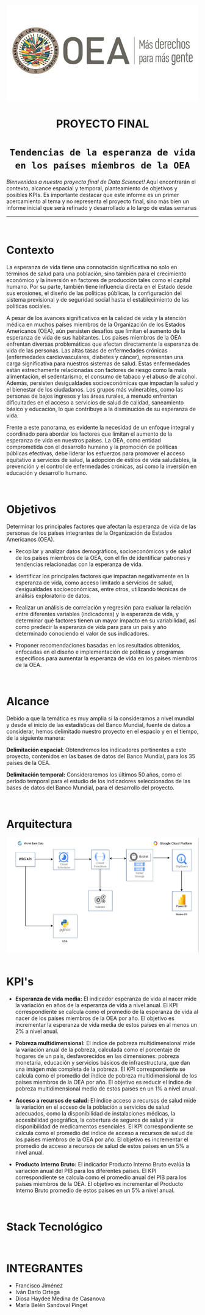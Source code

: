 <p align='center'>

<img src="https://github.com/BeluSandoval/PFG10_EsperanzadeVida/blob/main/Source/logooea.jpg">
          
<p>

# <h1 align=center> **PROYECTO FINAL** </h1>

# <h1 align=center>**`Tendencias de la esperanza de vida en los países miembros de la OEA`**</h1>

 *Bienvenidos a nuestro proyecto final de Data Science!!*
 Aquí encontrarán el contexto, alcance espacial y temporal, planteamiento de objetivos y posibles KPIs. 
 Es importante destacar que este informe es un primer acercamiento al tema y no representa el proyecto final, sino más bien un informe inicial que será refinado y desarrollado a lo largo de estas semanas


<hr>  

<br/>

# **Contexto**

La esperanza de vida tiene una connotación significativa no solo en términos de salud para una población, sino también para el crecimiento económico y la inversión en factores de producción tales como el capital humano. Por su parte, también tiene influencia directa en el Estado desde sus erosiones, el diseño de las políticas públicas, la configuración del sistema previsional y de seguridad social hasta el establecimiento de las políticas sociales.

A pesar de los avances significativos en la calidad de vida y la atención médica en muchos países miembros de la Organización de los Estados Americanos (OEA), aún persisten desafíos que limitan el aumento de la esperanza de vida de sus habitantes. Los países miembros de la OEA  enfrentan diversas problemáticas que afectan directamente la esperanza de vida de las personas. Las altas tasas de enfermedades crónicas (enfermedades cardiovasculares, diabetes y cáncer), representan una carga significativa para nuestros sistemas de salud. Estas enfermedades están estrechamente relacionadas con factores de riesgo como la mala alimentación, el sedentarismo, el consumo de tabaco y el abuso de alcohol. Además, persisten desigualdades socioeconómicas que impactan la salud y el bienestar de los ciudadanos. Los grupos más vulnerables, como las personas de bajos ingresos y las áreas rurales, a menudo enfrentan dificultades en el acceso a servicios de salud de calidad, saneamiento básico y educación, lo que contribuye a la disminución de su esperanza de vida.

Frente a este panorama, es evidente la necesidad de un enfoque integral y coordinado para abordar los factores que limitan el aumento de la esperanza de vida en nuestros países. La OEA, como entidad comprometida con el desarrollo humano y la promoción de políticas públicas efectivas, debe liderar los esfuerzos para promover el acceso equitativo a servicios de salud, la adopción de estilos de vida saludables, la prevención y el control de enfermedades crónicas, así como la inversión en educación y desarrollo humano.


<br/>

# **Objetivos**
Determinar los principales factores que afectan la esperanza de vida de las personas de los países integrantes de la Organización de Estados Americanos (OEA).

+ Recopilar y analizar datos demográficos, socioeconómicos y de salud de los países miembros de la OEA, con el fin de identificar patrones y tendencias relacionadas con la esperanza de vida.

+ Identificar los principales factores que impactan negativamente en la esperanza de vida, como acceso limitado a servicios de salud, desigualdades socioeconómicas, entre otros, utilizando técnicas de análisis exploratorio de datos.

+ Realizar un análisis de correlación y regresión para evaluar la relación entre diferentes variables (indicadores) y la esperanza de vida, y determinar qué factores tienen un mayor impacto en su variabilidad, así como predecir la esperanza de vida para para un país y año determinado conociendo el valor de sus indicadores.

+ Proponer recomendaciones basadas en los resultados obtenidos, enfocadas en el diseño e implementación de políticas y programas específicos para aumentar la esperanza de vida en los países miembros de la OEA.

<br/>

# **Alcance**
Debido a que la temática es muy amplia si la consideramos a nivel mundial y desde el inicio de las estadísticas del Banco Mundial, fuente de datos a considerar, hemos delimitado nuestro proyecto en el espacio y en el tiempo, de la siguiente manera:

**Delimitación espacial:** Obtendremos los indicadores pertinentes a este proyecto, contenidos en las bases de datos del Banco Mundial,  para los 35 países de la OEA.

**Delimitación temporal:** Consideraremos los últimos 50 años, como el período temporal para el estudio de los indicadores seleccionados de las bases de datos del Banco Mundial, para el desarrollo del proyecto.

<br/>

# **Arquitectura**
<div align="left">
<img src="https://github.com/BeluSandoval/PFG10_EsperanzadeVida/blob/main/Source/Flujo_trabajo.png"  height=300>

</div>



<br/>

# **KPI's**

+ **Esperanza de vida media:**  El indicador esperanza de vida al nacer mide la variación en años de la esperanza de vida a nivel anual. El KPI correspondiente se calcula como el promedio de la esperanza de vida al nacer de los países miembros de la OEA por año. El objetivo es incrementar la esperanza de vida media de estos países  en al menos un 2% a nivel anual.

+ **Pobreza multidimensional:** El índice de pobreza multidimensional mide la variación anual de la pobreza, calculada como el porcentaje de hogares de un país, desfavorecidos en las dimensiones: pobreza monetaria, educación y  servicios básicos de infraestructura, que dan una imágen más completa de la pobreza. El KPI correspondiente se calcula como el promedio del índice de  pobreza multidimensional de los países miembros de la OEA por año. El objetivo es reducir el índice de pobreza multidimensional medio de estos países en un 1% a nivel anual.

+ **Acceso a recursos de salud:** El índice acceso a recursos de salud mide la variación en el acceso de la población a servicios de salud adecuados, como la disponibilidad de instalaciones médicas, la accesibilidad geográfica, la cobertura de seguros de salud y la disponibilidad de medicamentos esenciales. El KPI correspondiente se calcula como el promedio del índice de acceso a recursos de salud de los países miembros de la OEA por año. El objetivo es incrementar el promedio de acceso a recursos de salud de estos países en un 5% a nivel anual.

+ **Producto Interno Bruto:** El indicador Producto Interno Bruto evalúa la variación anual del PIB para los diferentes países. El KPI correspondiente se calcula como el promedio anual del PIB para los países miembros de la OEA. El objetivo es incrementar el Producto Interno Bruto promedio de estos países  en un 5%  a nivel anual.

<br/>

# **Stack Tecnológico**

<br/>

# **INTEGRANTES**


+ Francisco Jiménez
+ Iván Darío Ortega
+ Diosa Haydeé Medina de Casanova
+ Maria Belén Sandoval Pinget
